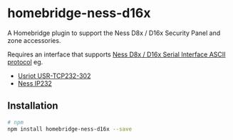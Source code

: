 # homebridge-ness-d16x
 
A Homebridge plugin to support the Ness D8x / D16x Security Panel and zone accessories.

Requires an interface that supports [Ness D8x / D16x Serial Interface ASCII protocol](http://www.nesscorporation.com/Software/Ness_D8-D16_ASCII_protocol_rev13.pdf) eg.

* [Usriot USR-TCP232-302](https://shop.usriot.com/RS232-to-Ethernet-converter.html)
* [Ness IP232](http://nesscorporation.com/101-244.html)

## Installation
```sh
# npm
npm install homebridge-ness-d16x --save
```